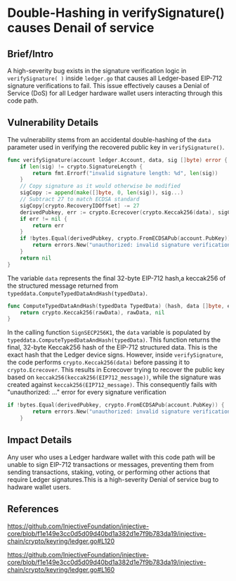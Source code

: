 # Double-Hashing in verifySignature() causes Denail of service

## Brief/Intro
A high-severity bug exists in the signature verification logic in `verifySignature( )` inside `ledger.go` that causes all Ledger-based EIP-712 signature verifications to fail. This issue effectively causes a Denial of Service (DoS) for all Ledger hardware wallet users interacting through this code path.

## Vulnerability Details
The vulnerability stems from an accidental double-hashing of the `data ` parameter used in verifying the recovered public key in `verifySignature()`.

```go
func verifySignature(account ledger.Account, data, sig []byte) error {
	if len(sig) != crypto.SignatureLength {
		return fmt.Errorf("invalid signature length: %d", len(sig))
	}
	// Copy signature as it would otherwise be modified
	sigCopy := append(make([]byte, 0, len(sig)), sig...)
	// Subtract 27 to match ECDSA standard
	sigCopy[crypto.RecoveryIDOffset] -= 27
	derivedPubkey, err := crypto.Ecrecover(crypto.Keccak256(data), sigCopy)
	if err != nil {
		return err
	}
	if !bytes.Equal(derivedPubkey, crypto.FromECDSAPub(account.PubKey)) {
		return errors.New("unauthorized: invalid signature verification")
	}
	return nil
}
```
The variable `data` represents the final 32-byte EIP-712 hash,a keccak256 of the structured message returned from `typeddata.ComputeTypedDataAndHash(typedData)`.
```go
func ComputeTypedDataAndHash(typedData TypedData) (hash, data []byte, err error) {
	return crypto.Keccak256(rawData), rawData, nil
}
```
In the calling function `SignSECP256K1`, the `data` variable is populated by `typeddata.ComputeTypedDataAndHash(typedData)`. This function returns the final, 32-byte Keccak256 hash of the EIP-712 structured data. This is the exact hash that the Ledger device signs.
However, inside `verifySignature`, the code performs `crypto.Keccak256(data)` before passing it to `crypto.Ecrecover`. This results in Ecrecover trying to recover the public key based on `keccak256(keccak256(EIP712_message))`, while the signature was created against `keccak256(EIP712_message)`. This consequently fails with "unauthorized: ..." error for every signature verification

```go
if !bytes.Equal(derivedPubkey, crypto.FromECDSAPub(account.PubKey)) {
		return errors.New("unauthorized: invalid signature verification")
	}
```


## Impact Details
Any user who uses a Ledger hardware wallet with this code path will be unable to sign EIP-712 transactions or messages, preventing them from sending transactions, staking, voting, or performing other actions that require Ledger signatures.This is a high-severity Denial of service bug to hadware wallet users.

## References
https://github.com/InjectiveFoundation/injective-core/blob/f1e149e3cc0d5d09d40bd1a382d1e7f9b783da19/injective-chain/crypto/keyring/ledger.go#L120

https://github.com/InjectiveFoundation/injective-core/blob/f1e149e3cc0d5d09d40bd1a382d1e7f9b783da19/injective-chain/crypto/keyring/ledger.go#L160

